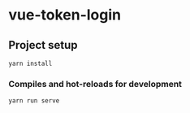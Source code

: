 # vue-token-login

## Project setup
```
yarn install
```

### Compiles and hot-reloads for development
```
yarn run serve
```